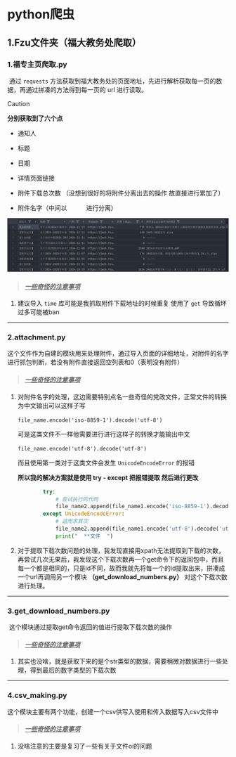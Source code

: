 # python爬虫

## 1.Fzu文件夹（福大教务处爬取）

### 1.福专主页爬取.py

​	通过    `requests`    方法获取到福大教务处的页面地址，先进行解析获取每一页的数据，再通过拼凑的方法得到每一页的 url 进行读取。

> [!CAUTION]
>
> **分别获取到了六个点**

- 通知人

- 标题

- 日期

- 详情页面链接

- 附件下载总次数 （没想到很好的将附件分离出去的操作 故直接进行累加了）

- 附件名字（中间以   `     `   进行分离）


  


![](https://github.com/S1exy/Crawler_Python/raw/master/picture/image-20241114191018350.png)




> #### ***<u>一些奇怪的注意事项</u>***

1. 建议导入 `time` 库可能是我抓取附件下载地址的时候重复 使用了 `get` 导致循环过多可能被ban







                 







------

### 2.attachment.py

​	这个文件作为自建的模块用来处理附件，通过导入页面的详细地址，对附件的名字进行抓包判断，若没有附件直接返回空列表和0（表明没有附件）



> #### *<u>**一些奇怪的注意事项**</u>*

1. 对附件名字的处理，这边需要特别点名一些奇怪的党政文件，正常文件的转换为中文输出可以这样子写



   

   `file_name.encode('iso-8859-1').decode('utf-8')`






   可是这类文件不一样他需要进行进行这样子的转换才能输出中文

   

   `file_name.encode('utf-8').decode('utf-8')`





   而且使用第一类对于这类文件会发生  `UnicodeEncodeError` 的报错




   **所以我的解决方案就是使用  try - except 把报错提取 然后进行更改**
   


   ```python
           try:
               # 尝试执行的代码
               file_name2.append(file_name1.encode('iso-8859-1').decode('utf-8'))
           except UnicodeEncodeError:
               # 退而求其次
               file_name2.append(file_name1.encode('utf-8').decode('utf-8'))
               print("  **文件  ")
   ```

   


    
   

3.  对于提取下载次数问题的处理，我发现直接用xpath无法提取到下载的次数，再尝试几次无果后，我发现这个下载次数再一个get命令下的返回包中，而且每一个都是相同的，只是id不同，故而我就先将每一个的id提取出来，拼凑成一个url再调用另一个模块 **（get_download_numbers.py）** 对这个下载次数进行处理。


  
  ------



### 3.get_download_numbers.py

​	这个模块通过提取get命令返回的值进行提取下载次数的操作



> #### *<u>**一些奇怪的注意事项**</u>*

1. 其实也没啥，就是获取下来的是个str类型的数据，需要稍微对数据进行一些处理，得到最后的数字类型的下载次数


     







------

### 4.csv_making.py

​	这个模块主要有两个功能，创建一个csv供写入使用和传入数据写入csv文件中  

  



> #### *<u>**一些奇怪的注意事项**</u>*


1. 没啥注意的主要是复习了一些有关于文件oi的问题
